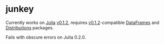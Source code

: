 junkey
======

Currently works on [Julia](http://julialang.org/) [v0.1.2](https://github.com/JuliaLang/julia/tree/v0.1.2), 
requires [v0.1.2](https://github.com/JuliaLang/julia/tree/v0.1.2)-compatible 
[DataFrames](https://github.com/HarlanH/DataFrames.jl) 
and [Distributions](https://github.com/JuliaStats/Distributions.jl) packages.

Fails with obscure errors on Julia 0.2.0.

